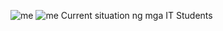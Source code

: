 ![me](https://github.com/Jccqt/Tambakan_ng_pics_and_gifs/blob/main/mga%20tolog.png)
![me](https://github.com/Jccqt/Tambakan_ng_pics_and_gifs/blob/main/mga%20tolog%20part%202.png)
Current situation ng mga IT Students
